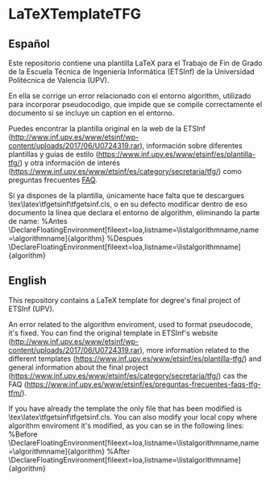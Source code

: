 # LaTeXTemplateTFG
## Español

Este repositorio contiene una plantilla LaTeX para el Trabajo de Fin de Grado de la Escuela Técnica de Ingeniería Informática (ETSInf) de la Universidad Politécnica de Valencia (UPV).

En ella se corrige un error relacionado con el entorno algorithm, utilizado para incorporar pseudocodigo, que impide que se compile correctamente el documento si se incluye un caption en el entorno.

Puedes encontrar la plantilla original en la web de la ETSInf (http://www.inf.upv.es/www/etsinf/wp-content/uploads/2017/06/U0724319.rar), información sobre diferentes plantillas y guías de estilo (https://www.inf.upv.es/www/etsinf/es/plantilla-tfg/) y otra información de interés (https://www.inf.upv.es/www/etsinf/es/category/secretaria/tfg/) como preguntas frecuentes [FAQ](https://www.inf.upv.es/www/etsinf/es/preguntas-frecuentes-faqs-tfg-tfm/).

Si ya dispones de la plantilla, únicamente hace falta que te descargues \tex\latex\tfgetsinf\tfgetsinf.cls, o en su defecto modificar dentro de eso documento la línea que declara el entorno de algorithm, eliminando la parte de name:
%Antes
\DeclareFloatingEnvironment[fileext=loa,listname=\listalgorithmname,name=\algorithmname]{algorithm}
%Después
\DeclareFloatingEnvironment[fileext=loa,listname=\listalgorithmname]{algorithm}

## English

This repository contains a LaTeX template for degree's final project of ETSInf (UPV).

An error related to the algorithm enviroment, used to format pseudocode, it's fixed. You can find the original template in ETSInf's website (http://www.inf.upv.es/www/etsinf/wp-content/uploads/2017/06/U0724319.rar), more information related to the different templates  (https://www.inf.upv.es/www/etsinf/es/plantilla-tfg/) and general information about the final project (https://www.inf.upv.es/www/etsinf/es/category/secretaria/tfg/) cas the FAQ (https://www.inf.upv.es/www/etsinf/es/preguntas-frecuentes-faqs-tfg-tfm/).

If you have already the template the only file that has been modified is \tex\latex\tfgetsinf\tfgetsinf.cls. You can also modify your local copy where algorithm enviroment it's modified, as you can se in the following lines:
%Before
\DeclareFloatingEnvironment[fileext=loa,listname=\listalgorithmname,name=\algorithmname]{algorithm}
%After
\DeclareFloatingEnvironment[fileext=loa,listname=\listalgorithmname]{algorithm}
